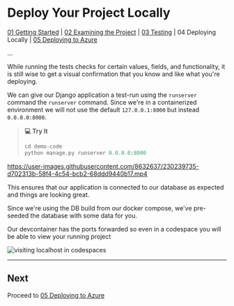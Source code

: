 # Deploy Your Project Locally

[01 Getting Started](./README.md) | [02 Examining the Project](./02-examining-project.md) | [03 Testing](./03-testing.md) | 04 Deploying Locally | [05 Deploying to Azure](./05-deploying-to-azure.md)  

...

While running the tests checks for certain values, fields, and functionality, it is still wise to get a visual confirmation that you know and like what you're deploying.

We can give our Django application a test-run using the `runserver` command the `runserver` command. Since we're in a containerized environment we will not use the default `127.0.0.1:8000` but instead `0.0.0.0:8000`.

> **💻 Try It**
> ```python
> cd demo-code
> python manage.py runserver 0.0.0.0:8000
> ```

https://user-images.githubusercontent.com/8632637/230239735-d702313b-58f4-4c54-bcb2-68ddd9440b17.mp4

This ensures that our application is connected to our database as expected and things are looking great.

Since we're using the DB build from our docker compose, we've pre-seeded the database with some data for you.

Our devcontainer has the ports forwarded so even in a codespace you will be able to view your running project

![visiting localhost in codespaces](video)

---

## Next

Proceed to [05 Deploying to Azure](./05-deploying-to-azure.md)
